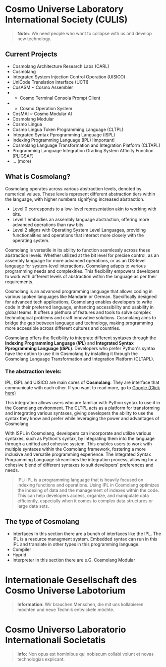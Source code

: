# Cosmo Universe Laboratory International Society (CULIS)

> **Note:**: We need people who want to collapse with us and develop new technology.

## Current Projects
- Cosmolang Architecture Research Labs (CARL)
- Cosmolang
- Integrated System Injection Control Operation (UISICO)
- UniCode Translation Interface (UCTI)
- CosASM ~ Cosmo Assembler
- * Cosmo Terminal Consola Prompt Client
- * Cosmo Operation System
- CosMAI ~ Cosmo Modular AI
- Cosmolang Modular
- Cosmo Lingua
- Cosmo Lingua Token Programming Language (CLTPL)
- Integrated Syntax Pprogramming Language (ISPL)
- Indexing Programming Language (IPL) !Important!
- Cosmolang Language Transformation and Integration Platform (CLTAPL)
- Programming Language Integration Grading System Affinity Function (PLIGSAF)
- ... (more)

## What is Cosmolang?
Cosmolang operates across various abstraction levels, denoted by numerical values. These levels represent different abstraction tiers within the language, with higher numbers signifying increased abstraction.

* Level 0 corresponds to a low-level representation akin to working with bits.
* Level 1 embodies an assembly language abstraction, offering more advanced operations than raw bits.
* Level 2 aligns with Operating System Level Languages, providing functionalities and operations that interact more closely with the operating system.

Cosmolang is versatile in its ability to function seamlessly across these abstraction levels. Whether utilized at the bit level for precise control, as an assembly language for more advanced operations, or as an OS-level language for system-level interactions, Cosmolang adapts to various programming needs and complexities. This flexibility empowers developers to work with different levels of abstraction within the language as per their requirements.

Cosmolang is an advanced programming language that allows coding in various spoken languages like Mandarin or German. Specifically designed for advanced tech applications, Cosmolang enables developers to write code in their preferred language, enhancing accessibility and usability in global teams. It offers a plethora of features and tools to solve complex technological problems and craft innovative solutions. Cosmolang aims to bridge the gap between language and technology, making programming more accessible across different cultures and countries. 

Cosmolang offers the flexibility to integrate different syntaxes through the **Indexing Programming Language (***IPL***)** and **Integrated Syntax Pprogramming Language (***ISPL***)**. Developers who prefer Python's syntax have the option to use it in Cosmolang by installing it through the Cosmolang Language Transformation and Integration Platform (CLTAPL).

### The abstraction levels:
IPL, ISPL and UISICO are main cores of **Cosmolang**. They are interface that communicate with each other. If you want to read more, go to [Google (Click here)](https://docs.google.com/document/d/1mBSlSZudinbNahXsLd-zUwUrXeveHst2-VP4t8-ChV8/edit?usp=sharing)

This integration allows users who are familiar with Python syntax to use it in the Cosmolang environment. The CLTPL acts as a platform for transforming and integrating various syntaxes, giving developers the ability to use the syntax they know and prefer while leveraging the power and advantages of Cosmolang.

With ISPL in Cosmolang, developers can incorporate and utilize various syntaxes, such as Python's syntax, by integrating them into the language through a unified and cohesive system. This enables users to work with multiple syntaxes within the Cosmolang framework, fostering a more inclusive and versatile programming experience. The Integrated Syntax Programming Language streamlines the integration process, allowing for a cohesive blend of different syntaxes to suit developers' preferences and needs.

> IPL: IPL is a programming language that is heavily focused on indexing functions and operations. Using IPL in Cosmolang optimizes the indexing of data and the management of indexes within the code. This can help developers access, organize, and manipulate data efficiently, especially when it comes to complex data structures or large data sets.

## The type of Cosmolang
- Interfaces
In this section there are a bunch of interfaces like the IPL. The IPL is a resource managment system. Embedded syntax can run in this IPL and translate in other types in this programming language.
- Compiler
- Hyprid
- Interpreter
In this section there are e.G. Cosmolang Modular

# Internationale Gesellschaft des Cosmo Universe Labotorium 

> **Information:** Wir brauchen Menschen, die mit uns kollabieren möchten und neue Technik entwickeln möchte.

# Cosmo Universo Laboratorio Internationali Societatis

> **Info:** Non opus est hominibus qui nobiscum collabi volunt et novas technologias explicant.
